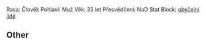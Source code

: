 
Rasa: Člověk
Pohlaví: Muž
Věk: 35 let
Přesvědčení: NaD
Stat Block: [obyčejní lidé](https://5e.tools/bestiary.html#commoner_mm)


## Other


